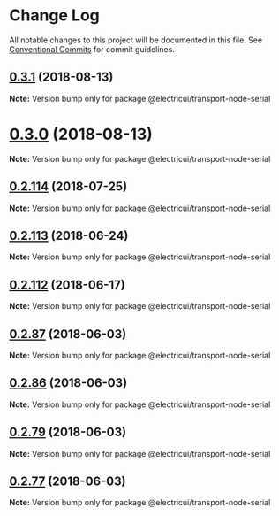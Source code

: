 # Change Log

All notable changes to this project will be documented in this file.
See [Conventional Commits](https://conventionalcommits.org) for commit guidelines.

<a name="0.3.1"></a>
## [0.3.1](https://github.com/Scottapotamas/electricui-interface/compare/v0.3.0...v0.3.1) (2018-08-13)




**Note:** Version bump only for package @electricui/transport-node-serial

<a name="0.3.0"></a>
# [0.3.0](https://github.com/Scottapotamas/electricui-interface/compare/v0.2.118...v0.3.0) (2018-08-13)




**Note:** Version bump only for package @electricui/transport-node-serial

<a name="0.2.114"></a>
## [0.2.114](https://github.com/Scottapotamas/electricui-interface/compare/v0.2.113...v0.2.114) (2018-07-25)




**Note:** Version bump only for package @electricui/transport-node-serial

<a name="0.2.113"></a>
## [0.2.113](https://github.com/Scottapotamas/electricui-interface/compare/v0.2.112...v0.2.113) (2018-06-24)




**Note:** Version bump only for package @electricui/transport-node-serial

<a name="0.2.112"></a>
## [0.2.112](https://github.com/Scottapotamas/electricui-interface/compare/v0.2.111...v0.2.112) (2018-06-17)




**Note:** Version bump only for package @electricui/transport-node-serial

<a name="0.2.87"></a>
## [0.2.87](https://github.com/Scottapotamas/electricui-interface/compare/v0.2.86...v0.2.87) (2018-06-03)




**Note:** Version bump only for package @electricui/transport-node-serial

<a name="0.2.86"></a>
## [0.2.86](https://github.com/Scottapotamas/electricui-interface/compare/v0.2.79...v0.2.86) (2018-06-03)




**Note:** Version bump only for package @electricui/transport-node-serial

<a name="0.2.79"></a>
## [0.2.79](https://github.com/Scottapotamas/electricui-interface/compare/v0.2.78...v0.2.79) (2018-06-03)




**Note:** Version bump only for package @electricui/transport-node-serial

<a name="0.2.77"></a>
## [0.2.77](https://github.com/Scottapotamas/electricui-interface/compare/v0.2.76...v0.2.77) (2018-06-03)




**Note:** Version bump only for package @electricui/transport-node-serial
